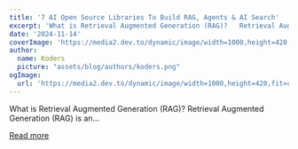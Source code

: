 ```yaml
---
title: '7 AI Open Source Libraries To Build RAG, Agents & AI Search'
excerpt: 'What is Retrieval Augmented Generation (RAG)?   Retrieval Augmented Generation (RAG) is an...'
date: '2024-11-14'
coverImage: 'https://media2.dev.to/dynamic/image/width=1000,height=420,fit=cover,gravity=auto,format=auto/https%3A%2F%2Fdev-to-uploads.s3.amazonaws.com%2Fuploads%2Farticles%2Fdr63ve6bje6bba6ih8cf.gif'
author:
  name: Koders
  picture: "assets/blog/authors/koders.png"
ogImage:
  url: 'https://media2.dev.to/dynamic/image/width=1000,height=420,fit=cover,gravity=auto,format=auto/https%3A%2F%2Fdev-to-uploads.s3.amazonaws.com%2Fuploads%2Farticles%2Fdr63ve6bje6bba6ih8cf.gif'
---
```


What is Retrieval Augmented Generation (RAG)?   Retrieval Augmented Generation (RAG) is an...

[Read more](https://dev.to/vectorpodcast/7-ai-open-source-libraries-to-build-rag-agents-ai-search-27bm)
